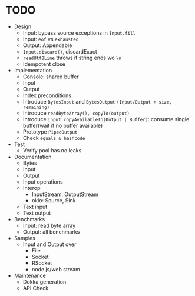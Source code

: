  # TODO
- Design
    - Input: bypass source exceptions in `Input.fill`
    - Input: `eof` vs `exhausted`
    - Output: Appendable
    - `Input.discard()`, discardExact
    - `readUtf8Line` throws if string ends wo `\n`
    - Idempotent close
- Implementation
    - Console: shared buffer
    - Input
    - Output
    - Index preconditions
    - Introduce `BytesInput` and `BytesOutput` `(Input/Output + size, remaining)`
    - Introduce `readByteArray(), copyTo(output)`
    - Introduce `Input.copyAvailableTo(Output | Buffer)`: consume single buffer(wait if no buffer available)
    - Prototype `PipedOutput`
    - Check `equals & hashcode`
- Test
    - Verify pool has no leaks
- Documentation
    - Bytes
    - Input
    - Output
    - Input operations
    - Interop
       - InputStream, OutputStream
       - okio: Source, Sink
    - Text input
    - Text output
- Benchmarks
    -  Input: read byte array
    - Output: all benchmarks
- Samples
    - Input and Output over 
        - File
        - Socket
        - RSocket
        - node.js/web stream
- Maintenance
    - Dokka generation
    - API Check

